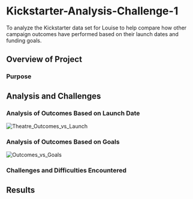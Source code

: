 # Kickstarter-Analysis-Challenge-1
To analyze the Kickstarter data set for Louise to help compare how other campaign outcomes have performed based on their launch dates and funding goals.
## Overview of Project

### Purpose

## Analysis and Challenges

### Analysis of Outcomes Based on Launch Date
![Theatre_Outcomes_vs_Launch](https://user-images.githubusercontent.com/95573310/196797939-4aa979ee-8b0f-4498-8cca-a8cc60e64009.png)

### Analysis of Outcomes Based on Goals
![Outcomes_vs_Goals](https://user-images.githubusercontent.com/95573310/196797874-c7a0907d-a9cf-4884-9e9f-eb88f3453778.png)

### Challenges and Difficulties Encountered

## Results
